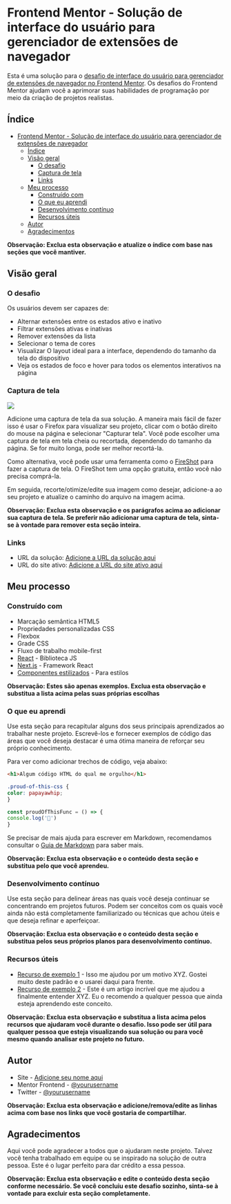# Frontend Mentor - Solução de interface do usuário para gerenciador de extensões de navegador

Esta é uma solução para o [desafio de interface do usuário para gerenciador de extensões de navegador no Frontend Mentor](https://www.frontendmentor.io/challenges/browser-extension-manager-ui-yNZnOfsMAp). Os desafios do Frontend Mentor ajudam você a aprimorar suas habilidades de programação por meio da criação de projetos realistas.

## Índice

- [Frontend Mentor - Solução de interface do usuário para gerenciador de extensões de navegador](#frontend-mentor---solução-de-interface-do-usuário-para-gerenciador-de-extensões-de-navegador)
  - [Índice](#índice)
  - [Visão geral](#visão-geral)
    - [O desafio](#o-desafio)
    - [Captura de tela](#captura-de-tela)
    - [Links](#links)
  - [Meu processo](#meu-processo)
    - [Construído com](#construído-com)
    - [O que eu aprendi](#o-que-eu-aprendi)
    - [Desenvolvimento contínuo](#desenvolvimento-contínuo)
    - [Recursos úteis](#recursos-úteis)
  - [Autor](#autor)
  - [Agradecimentos](#agradecimentos)

**Observação: Exclua esta observação e atualize o índice com base nas seções que você mantiver.**

## Visão geral

### O desafio

Os usuários devem ser capazes de:

- Alternar extensões entre os estados ativo e inativo
- Filtrar extensões ativas e inativas
- Remover extensões da lista
- Selecionar o tema de cores
- Visualizar O layout ideal para a interface, dependendo do tamanho da tela do dispositivo
- Veja os estados de foco e hover para todos os elementos interativos na página

### Captura de tela

![](./screenshot.jpg)

Adicione uma captura de tela da sua solução. A maneira mais fácil de fazer isso é usar o Firefox para visualizar seu projeto, clicar com o botão direito do mouse na página e selecionar "Capturar tela". Você pode escolher uma captura de tela em tela cheia ou recortada, dependendo do tamanho da página. Se for muito longa, pode ser melhor recortá-la.

Como alternativa, você pode usar uma ferramenta como o [FireShot](https://getfireshot.com/) para fazer a captura de tela. O FireShot tem uma opção gratuita, então você não precisa comprá-la.

Em seguida, recorte/otimize/edite sua imagem como desejar, adicione-a ao seu projeto e atualize o caminho do arquivo na imagem acima.

**Observação: Exclua esta observação e os parágrafos acima ao adicionar sua captura de tela. Se preferir não adicionar uma captura de tela, sinta-se à vontade para remover esta seção inteira.**

### Links

- URL da solução: [Adicione a URL da solução aqui](https://your-solution-url.com)
- URL do site ativo: [Adicione a URL do site ativo aqui](https://your-live-site-url.com)

## Meu processo

### Construído com

- Marcação semântica HTML5
- Propriedades personalizadas CSS
- Flexbox
- Grade CSS
- Fluxo de trabalho mobile-first
- [React](https://reactjs.org/) - Biblioteca JS
- [Next.js](https://nextjs.org/) - Framework React
- [Componentes estilizados](https://styled-components.com/) - Para estilos

**Observação: Estes são apenas exemplos. Exclua esta observação e substitua a lista acima pelas suas próprias escolhas**

### O que eu aprendi

Use esta seção para recapitular alguns dos seus principais aprendizados ao trabalhar neste projeto. Escrevê-los e fornecer exemplos de código das áreas que você deseja destacar é uma ótima maneira de reforçar seu próprio conhecimento.

Para ver como adicionar trechos de código, veja abaixo:

```html
<h1>Algum código HTML do qual me orgulho</h1>
```
```css
.proud-of-this-css {
color: papayawhip;
}
```
```js
const proudOfThisFunc = () => {
console.log('🎉')
}
```

Se precisar de mais ajuda para escrever em Markdown, recomendamos consultar o [Guia de Markdown](https://www.markdownguide.org/) para saber mais.

**Observação: Exclua esta observação e o conteúdo desta seção e substitua pelo que você aprendeu.**

### Desenvolvimento contínuo

Use esta seção para delinear áreas nas quais você deseja continuar se concentrando em projetos futuros. Podem ser conceitos com os quais você ainda não está completamente familiarizado ou técnicas que achou úteis e que deseja refinar e aperfeiçoar.

**Observação: Exclua esta observação e o conteúdo desta seção e substitua pelos seus próprios planos para desenvolvimento contínuo.**

### Recursos úteis

- [Recurso de exemplo 1](https://www.example.com) - Isso me ajudou por um motivo XYZ. Gostei muito deste padrão e o usarei daqui para frente.
- [Recurso de exemplo 2](https://www.example.com) - Este é um artigo incrível que me ajudou a finalmente entender XYZ. Eu o recomendo a qualquer pessoa que ainda esteja aprendendo este conceito.

**Observação: Exclua esta observação e substitua a lista acima pelos recursos que ajudaram você durante o desafio. Isso pode ser útil para qualquer pessoa que esteja visualizando sua solução ou para você mesmo quando analisar este projeto no futuro.**

## Autor

- Site - [Adicione seu nome aqui](https://www.your-site.com)
- Mentor Frontend - [@yourusername](https://www.frontendmentor.io/profile/yourusername)
- Twitter - [@yourusername](https://www.twitter.com/yourusername)

**Observação: Exclua esta observação e adicione/remova/edite as linhas acima com base nos links que você gostaria de compartilhar.**

## Agradecimentos

Aqui você pode agradecer a todos que o ajudaram neste projeto. Talvez você tenha trabalhado em equipe ou se inspirado na solução de outra pessoa. Este é o lugar perfeito para dar crédito a essa pessoa.

**Observação: Exclua esta observação e edite o conteúdo desta seção conforme necessário. Se você concluiu este desafio sozinho, sinta-se à vontade para excluir esta seção completamente.**